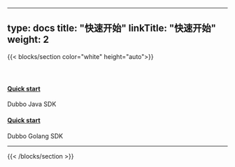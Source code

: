 
---
type: docs
title: "快速开始"
linkTitle: "快速开始"
weight: 2
---

{{< blocks/section color="white" height="auto">}}
<div class="td-content list-page">
    <div class="lead"></div><header class="article-meta">
    </header><div class="row">
    <div class="col-sm col-md-6 mb-4 mb-md-0">
        <div class="h-100 card shadow" href="#">
            <div class="card-body">
                <h4 class="card-title">
                    <a href="https://dubbo.apache.org/cn/java-sdk/v3.x/quick-start">Quick start</a>
                </h4>
                <p>Dubbo Java SDK</p>
            </div>
        </div>
    </div>
    <div class="col-sm col-md-6 mb-4 mb-md-0">
        <div class="h-100 card shadow">
            <div class="card-body">
                <h4 class="card-title">
                    <a href="https://dubbo.apache.org/cn/golang-sdk/quick-start/">Quick start</a>
                </h4>
                <p>Dubbo Golang SDK</p>
            </div>
        </div>
    </div>

</div>
<hr>
</div>

{{< /blocks/section >}}
